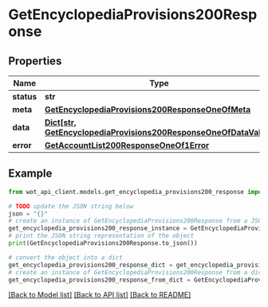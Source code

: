 # GetEncyclopediaProvisions200Response


## Properties

Name | Type | Description | Notes
------------ | ------------- | ------------- | -------------
**status** | **str** |  | 
**meta** | [**GetEncyclopediaProvisions200ResponseOneOfMeta**](GetEncyclopediaProvisions200ResponseOneOfMeta.md) |  | 
**data** | [**Dict[str, GetEncyclopediaProvisions200ResponseOneOfDataValue]**](GetEncyclopediaProvisions200ResponseOneOfDataValue.md) |  | 
**error** | [**GetAccountList200ResponseOneOf1Error**](GetAccountList200ResponseOneOf1Error.md) |  | 

## Example

```python
from wot_api_client.models.get_encyclopedia_provisions200_response import GetEncyclopediaProvisions200Response

# TODO update the JSON string below
json = "{}"
# create an instance of GetEncyclopediaProvisions200Response from a JSON string
get_encyclopedia_provisions200_response_instance = GetEncyclopediaProvisions200Response.from_json(json)
# print the JSON string representation of the object
print(GetEncyclopediaProvisions200Response.to_json())

# convert the object into a dict
get_encyclopedia_provisions200_response_dict = get_encyclopedia_provisions200_response_instance.to_dict()
# create an instance of GetEncyclopediaProvisions200Response from a dict
get_encyclopedia_provisions200_response_from_dict = GetEncyclopediaProvisions200Response.from_dict(get_encyclopedia_provisions200_response_dict)
```
[[Back to Model list]](../README.md#documentation-for-models) [[Back to API list]](../README.md#documentation-for-api-endpoints) [[Back to README]](../README.md)


